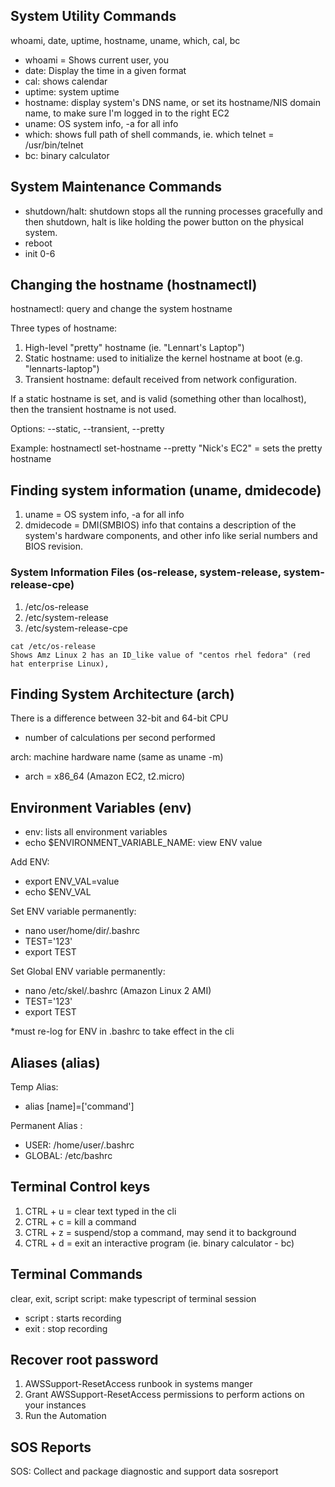 ## System Utility Commands
whoami, date, uptime, hostname, uname, which, cal, bc
- whoami = Shows current user, you
- date: Display the time in a given format
- cal: shows calendar
- uptime: system uptime
- hostname: display system's DNS name, or set its hostname/NIS domain name, to make sure I'm logged in to the right EC2
- uname: OS system info, -a for all info
- which: shows full path of shell commands, ie. which telnet = /usr/bin/telnet
- bc: binary calculator

## System Maintenance Commands
- shutdown/halt: shutdown stops all the running processes gracefully and then shutdown, halt is like holding the power button on the physical system.
- reboot
- init 0-6

## Changing the hostname (hostnamectl)
hostnamectl: query and change the system hostname

Three types of hostname:
1. High-level "pretty" hostname (ie. "Lennart's Laptop")
2. Static hostname: used to initialize the kernel hostname at boot (e.g. "lennarts-laptop")
3. Transient hostname: default received from network configuration. 

If a static hostname is set, and is valid (something other than localhost), then the transient hostname is not used.

Options:
--static, --transient, --pretty

Example:
hostnamectl set-hostname --pretty "Nick's EC2" = sets the pretty hostname

## Finding system information (uname, dmidecode)
1. uname = OS system info, -a for all info
2. dmidecode = DMI(SMBIOS) info that contains a description of the system's  hardware components, and other info like serial numbers and BIOS revision. 

### System Information Files (os-release, system-release, system-release-cpe)
1. /etc/os-release
2. /etc/system-release
3. /etc/system-release-cpe
```
cat /etc/os-release 
Shows Amz Linux 2 has an ID_like value of "centos rhel fedora" (red hat enterprise Linux), 
```

## Finding System Architecture (arch)
There is a difference between 32-bit and 64-bit CPU
- number of calculations per second performed

arch: machine hardware name (same as uname -m)
- arch = x86_64 (Amazon EC2, t2.micro)

## Environment Variables (env)
- env: lists all environment variables
- echo $ENVIRONMENT_VARIABLE_NAME: view ENV value

Add ENV:
- export ENV_VAL=value
- echo $ENV_VAL

Set ENV variable permanently:
- nano user/home/dir/.bashrc
- TEST='123'
- export TEST

Set Global ENV variable permanently:
- nano /etc/skel/.bashrc (Amazon Linux 2 AMI)
- TEST='123'
- export TEST

*must re-log for ENV in .bashrc to take effect in the cli 

## Aliases (alias)
Temp Alias:
- alias [name]=['command']

Permanent Alias :
- USER: /home/user/.bashrc
- GLOBAL: /etc/bashrc

## Terminal Control keys
1. CTRL + u = clear text typed in the cli
2. CTRL + c = kill a command
3. CTRL + z = suspend/stop a command, may send it to background
4. CTRL + d = exit an interactive program (ie. binary calculator - bc)

## Terminal Commands
clear, exit, script
script: make typescript of terminal session
- script <filename> : starts recording
- exit : stop recording

## Recover root password
<!-- https://docs.aws.amazon.com/systems-manager/latest/userguide/automation-ec2reset.html -->
1. AWSSupport-ResetAccess runbook in systems manger
2. Grant AWSSupport-ResetAccess permissions to perform actions on your instances
3. Run the Automation

## SOS Reports
SOS: Collect and package diagnostic and support data 
sosreport

